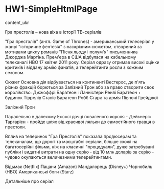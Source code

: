 # HW1-SimpleHtmlPage
content_ukr

Гра престолів – нова віха в історії ТВ-серіалів

"Гра престолів" (англ. Game of Thrones) - американський телесеріал у жанрі "історичне фентезія" з наскрізним сюжетом, створений за мотивами циклу романів "Пісня льоду і
полум'я" письменника Джорджа Мартіна. Прем'єра в США відбулася на кабельному телеканалі НВО 17 квітня 2011 року. Серіал одразу отримав високі оцінки критиків і віддану
армію фанатів, а телерейтинги росли з кожним сезоном.

Сюжет
Основна дія відбувається на континенті Вестерос, де п'ять різних фракцій борються за Залізний Трон або за право створити своє королівство:
Джжоффрі Баратеон і Ланністери
Ренлі Баратеон + будинок Тіррелів
Станіс Баратеон
Робб Старк та армія Півночі
Грейджої


Залізний Трон

Паралельно в далекому Ессосі дочці поваленого короля - Дейєнеріс Таргарієн - пройде шлях від красивої ляльки до самостійного гравця в престоли.

Вплив на телеринок
"Гра Престолів" показала продюсерам та телеканалам, що дорогі та масштабні серіали, більше схожі на багатосерійні фільми, ніж на класичні "процедуали", дуже
затребувані публіки і видатні витрати на одну серію - від 10 млн доларів за серію - чудово окупаються величезними телерейтингами.

Відьмак (Netflix)
Пацани (Amazon)
Мандалорець (Disney+)
Чорнобиль (НBО)
Американські боги (Starz)

Детальніше про серіал
